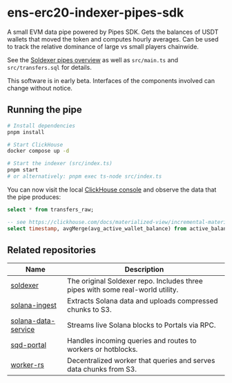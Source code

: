 # ens-erc20-indexer-pipes-sdk

A small EVM data pipe powered by Pipes SDK. Gets the balances of USDT wallets that moved the token and computes hourly averages. Can be used to track the relative dominance of large vs small players chainwide.

See the [Soldexer pipes overview](https://docs.soldexer.dev/pipes/overview) as well as `src/main.ts` and `src/transfers.sql` for details.

This software is in early beta. Interfaces of the components involved can change without notice.

## Running the pipe

```bash
# Install dependencies
pnpm install

# Start ClickHouse
docker compose up -d

# Start the indexer (src/index.ts)
pnpm start
# or alternatively: pnpm exec ts-node src/index.ts
```
You can now visit the local [ClickHouse console](http://localhost:8123/play) and observe the data that the pipe produces:
```sql
select * from transfers_raw;
```
```sql
-- see https://clickhouse.com/docs/materialized-view/incremental-materialized-view
select timestamp, avgMerge(avg_active_wallet_balance) from active_balance_stats group by timestamp;
```

## Related repositories

| Name | Description |
|------|-------------|
| [soldexer](https://github.com/subsquid-labs/soldexer) | The original Soldexer repo. Includes three pipes with some real-world utility. |
| [solana-ingest](https://github.com/subsquid/squid-sdk/tree/master/solana/solana-ingest) | Extracts Solana data and uploads compressed chunks to S3. |
| [solana-data-service](https://github.com/subsquid/squid-sdk/tree/solana-data-service/solana/solana-data-service) | Streams live Solana blocks to Portals via RPC. |
| [sqd-portal](https://github.com/subsquid/sqd-portal) | Handles incoming queries and routes to workers or hotblocks. |
| [worker-rs](https://github.com/subsquid/worker-rs) | Decentralized worker that queries and serves data chunks from S3. |
